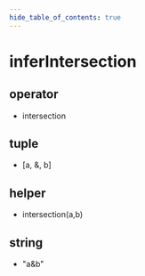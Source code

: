 ```yaml
---
hide_table_of_contents: true
---
```


# inferIntersection

## operator

-   intersection

## tuple

-   [a, &, b]

## helper

-   intersection(a,b)

## string

-   "a&b"
